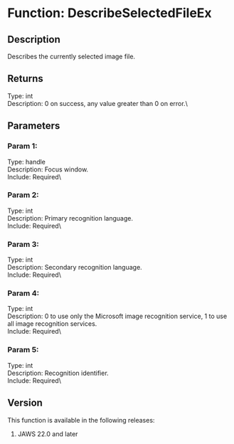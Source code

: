 # Function: DescribeSelectedFileEx

## Description

Describes the currently selected image file.

## Returns

Type: int\
Description: 0 on success, any value greater than 0 on error.\

## Parameters

### Param 1:

Type: handle\
Description: Focus window.\
Include: Required\

### Param 2:

Type: int\
Description: Primary recognition language.\
Include: Required\

### Param 3:

Type: int\
Description: Secondary recognition language.\
Include: Required\

### Param 4:

Type: int\
Description: 0 to use only the Microsoft image recognition service, 1 to
use all image recognition services.\
Include: Required\

### Param 5:

Type: int\
Description: Recognition identifier.\
Include: Required\

## Version

This function is available in the following releases:

1.  JAWS 22.0 and later
